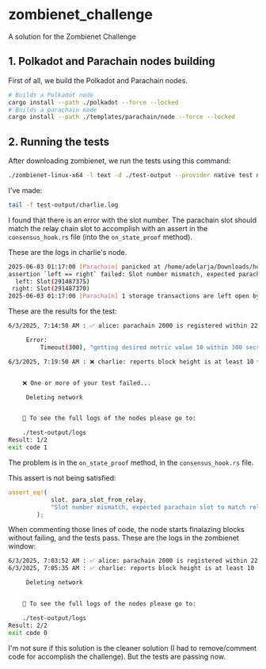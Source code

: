 # zombienet_challenge
A solution for the Zombienet Challenge

## 1. Polkadot and Parachain nodes building

First of all, we build the Polkadot and Parachain nodes.

```sh
# Builds a Polkadot node
cargo install --path ./polkadot --force --locked
# Builds a parachain node
cargo install --path ./templates/parachain/node --force --locked
```

## 2. Running the tests

After downloading zombienet, we run the tests using this command:

```sh
./zombienet-linux-x64 -l text -d ./test-output --provider native test network.zndsl
```

I've made:

```bash
tail -f test-output/charlie.log
```

I found that there is an error with the slot number. The parachain slot should match the relay chain slot to accomplish with an assert in the `consensus_hook.rs` file (into the `on_state_proof` method).

These are the logs in charlie's node.

```bash
2025-06-03 01:17:00 [Parachain] panicked at /home/adelarja/Downloads/homework-v3/code/cumulus/pallets/aura-ext/src/consensus_hook.rs:69:9:
assertion `left == right` failed: Slot number mismatch, expected parachain slot to match relay chain slot.
  left: Slot(291487375)
 right: Slot(291487370)    
2025-06-03 01:17:00 [Parachain] 1 storage transactions are left open by the runtime. Those will be rolled back.
```

These are the results for the test:

```bash
6/3/2025, 7:14:50 AM : ✅ alice: parachain 2000 is registered within 225 seconds (2311ms)

	 Error:  
		 Timeout(300), "getting desired metric value 10 within 300 secs".

6/3/2025, 7:19:50 AM : ❌ charlie: reports block height is at least 10 within 300 seconds (300023ms)


	❌ One or more of your test failed...

	 Deleting network


	📓 To see the full logs of the nodes please go to:

	./test-output/logs
Result: 1/2
exit code 1
```

The problem is in the `on_state_proof` method, in the `consensus_hook.rs` file.

This assert is not being satisfied:

```rust
assert_eq!(
			slot, para_slot_from_relay,
			"Slot number mismatch, expected parachain slot to match relay chain slot."
		);
```

When commenting those lines of code, the node starts finalazing blocks without failing, and the tests pass. These are the logs in the zombienet window:

```bash
6/3/2025, 7:03:52 AM : ✅ alice: parachain 2000 is registered within 225 seconds (2349ms)
6/3/2025, 7:05:35 AM : ✅ charlie: reports block height is at least 10 within 300 seconds (103161ms)

	 Deleting network


	📓 To see the full logs of the nodes please go to:

	./test-output/logs
Result: 2/2
exit code 0
```

I'm not sure if this solution is the cleaner solution (I had to remove/comment code for accomplish the challenge). But the tests are passing now.
